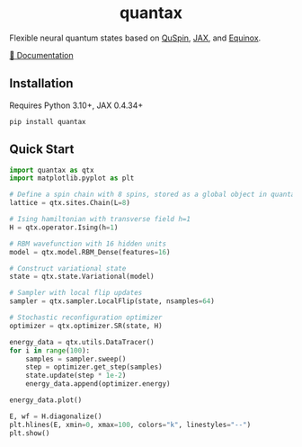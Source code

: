 <h1 align='center'>quantax</h1>

Flexible neural quantum states based on [QuSpin](https://github.com/QuSpin/QuSpin), [JAX](https://github.com/google/jax), and [Equinox](https://github.com/patrick-kidger/equinox).

[📖 Documentation](https://chenao-phys.github.io/quantax)


## Installation

Requires Python 3.10+, JAX 0.4.34+

```
pip install quantax
```


## Quick Start

```python
import quantax as qtx
import matplotlib.pyplot as plt

# Define a spin chain with 8 spins, stored as a global object in quantax
lattice = qtx.sites.Chain(L=8)

# Ising hamiltonian with transverse field h=1
H = qtx.operator.Ising(h=1)

# RBM wavefunction with 16 hidden units
model = qtx.model.RBM_Dense(features=16)

# Construct variational state
state = qtx.state.Variational(model)

# Sampler with local flip updates
sampler = qtx.sampler.LocalFlip(state, nsamples=64)

# Stochastic reconfiguration optimizer
optimizer = qtx.optimizer.SR(state, H)

energy_data = qtx.utils.DataTracer()
for i in range(100):
    samples = sampler.sweep()
    step = optimizer.get_step(samples)
    state.update(step * 1e-2)
    energy_data.append(optimizer.energy)

energy_data.plot()

E, wf = H.diagonalize()
plt.hlines(E, xmin=0, xmax=100, colors="k", linestyles="--")
plt.show()
```
